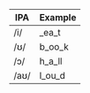 | IPA | Example |
| --- | --- |
| /i/ | \_ea_t |
| /ʊ/ | b_oo_k |
| /ɔ/ | h_a_ll |
| /aʊ/ | l_ou_d |
